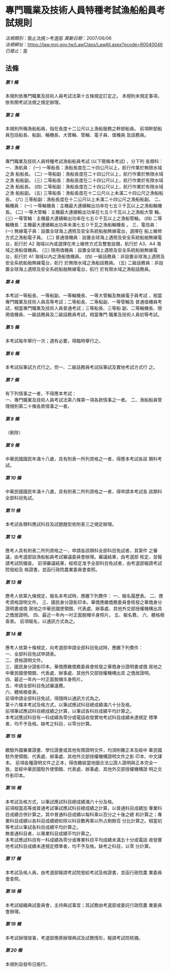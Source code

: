 # 專門職業及技術人員特種考試漁船船員考試規則

*法規類別*：廢止法規＞考選部
*異動日期*：2007/06/06  
*法規網址*：https://law.moj.gov.tw/LawClass/LawAll.aspx?pcode=R0040046
*已廢止*：是


## 法條
##### 第 1 條
本規則依專門職業及技術人員考試法第十五條規定訂定之。
本規則未規定事項，依有關考試法規之規定辦理。

##### 第 2 條
本規則所稱漁船船員，指在長度十二公尺以上漁船服務之幹部船員。
前項幹部船員包括船長、船副、輪機長、大管輪、管輪、電子員、值機員
及話務員。

##### 第 3 條
專門職業及技術人員特種考試漁船船員考試 (以下簡稱本考試) ，分下列
各類科：
一、漁航員：
 (一) 一等船長：漁船長度在二十四公尺以上，航行作業於無限水域之漁
      船船長。
 (二) 一等船副：漁船長度在二十四公尺以上，航行作業於無限水域之漁
      船船副。
 (三) 二等船長：漁船長度在二十四公尺以上，航行作業於有限水域之漁
      船船長。
 (四) 二等船副：漁船長度在二十四公尺以上，航行作業於有限水域之漁
      船船副。
 (五) 三等船長：漁船長度在十二公尺以上未滿二十四公尺之漁船船長。
 (六) 三等船副：漁船長度在十二公尺以上未滿二十四公尺之漁船船副。
二、輪機員：
 (一) 一等輪機長：主機最大連續輸出功率在七五０千瓦以上之漁船輪機
      長。
 (二) 一等大管輪：主機最大連續輸出功率在七五０千瓦以上之漁船大管
      輪。
 (三) 一等管輪：主機最大連續輸出功率在七五０千瓦以上之漁船管輪。
 (四) 二等輪機長：主機最大連續輸出功率未滿七五０千瓦之漁船輪機長
      。
三、電信員：
 (一) 無線電子員：設置全球海上遇險及安全系統船舶無線電台，選擇在
      船上維修方式之漁船電子員。
 (二) 普通值機員：設置全球海上遇險及安全系統船舶無線電台，航行於
      A2  海域以內或選擇在岸上維修方式及雙套設備，航行於 A3、A4
      海域之漁船值機員。
 (三) 限用值機員：設置全球海上遇險及安全系統船舶無線電台，航行於
      A1  海域以內之漁船值機員。
 (四) 一級話務員：非設置全球海上遇險及安全系統船舶無線電台，航行
      於無限水域之漁船話務員。
 (五) 二級話務員：非設置全球海上遇險及安全系統船舶無線電台，航行
      於有限水域之漁船話務員。


##### 第 4 條
本考試一等船長、一等船副、一等輪機長、一等大管輪及無線電子員考試
，相當專門職業及技術人員高等考試；二等船長、二等船副、一等管輪及
普通值機員考試，相當專門職業及技術人員普通考試；三等船長、三等船
副、二等輪機長、限用值機員、一級話務員及二級話務員考試，相當專門
職業及技術人員初等考試。

##### 第 5 條
本考試每年舉行一次；遇有必要，得臨時舉行之。

##### 第 6 條
本考試採筆試方式行之。但一、二級話務員考試採筆試及實地考試方式行
之。

##### 第 7 條
有下列情事之一者，不得應本考試：                         
一、專門職業及技術人員考試法第八條第一項各款情事之一者。 
二、漁船船員管理規則第二十條各款情事之一者。


##### 第 8 條
（刪除）

##### 第 9 條
中華民國國民年滿十八歲，具有附表一所列資格之一者，得應本考試各該
類科考試。

##### 第 10 條
中華民國國民年滿十八歲，具有附表二所列資格之一者，得申請本考試各
該類科全部科目免試。

##### 第 11 條
本考試各類科應試科目及試題題型依附表三之規定辦理。

##### 第 12 條
應考人具有附表二所列資格之一，申請各該類科全部科目免試者，其案件
之審議，由考選部設漁船船員考試審議委員會辦理。審議結果，由考選部
核定，並報請考試院備查。
前項審議結果，經核定准予全部科目免試者，由考選部報請考試院發給及
格證書，並函行政院農業委員會查照。

##### 第 13 條
應考人依第九條規定，報名本考試時，應繳下列費件：
一、報名履歷表。
二、應考資格證明文件。
三、國民身分證影印本。華僑應繳僑務委員會核發之華僑身分證明書或僑
    居地之中華民國使領館、代表處、辦事處、其他外交部授權機構出具
    之僑居證明。
四、最近一年內一吋正面脫帽半身照片。
五、報名費。
六、體格檢查表。
前項報名，以通訊方式為之。


##### 第 14 條
應考人依第十條規定，向考選部申請全部科目免試時，應繳下列費件：  
一、全部科目免試申請表。                                        
二、資格證明文件。                                              
三、國民身分證影印本。華僑應繳僑務委員會核發之華僑身分證明書或僑
    居地之中華民國使領館、代表處、辦事處、其他外交部授權機構出具
    之僑居證明。                                                
四、最近一年內一吋正面脫帽半身照片。                            
五、申請全部科目免試審議費。                                    
六、體格檢查表。                                                
前項申請全部科目免試，得隨時以通訊方式為之。                    
第十六條本考試及格方式，以筆試應試科目總成績滿六十分及格。      
前項筆試應試科目總成績之計算，以筆試各科目成績平均計算之。      
本考試應試科目有一科成績為零分或電話收發實地考試科目成績未達規定
標準者，均不予及格。缺考之科目，以零分計算。


##### 第 15 條
繳驗外國畢業證書、學位證書或其他有關證明文件，均須附繳正本及經中
華民國駐外使領館、代表處、辦事處、其他外交部授權機構證明文件之影
印本、中文譯本。
前項各種證明文件之正本，得改繳經當地國合法公證人證明與正本完全一
致，並經中華民國駐外使領館、代表處、辦事處、其他外交部授權機構證
明之文件影印本。

##### 第 16 條
本考試及格方式，以筆試應試科目總成績滿六十分及格。              
前項相當高等或普通考試筆試應試科目總成績之計算，以普通科目成績加
專業科目成績合併計算之。其中普通科目成績以每科乘以百分之十後之總
和計算之；專業科目成績以各科目成績總和除以科目數再乘以所占剩餘百
分比計算之。相當初等考試以筆試各科目成績平均計算之。            
無普通科目者，以專業科目成績平均計算之。                        
本考試應試科目有一科成績為零分或專業科目平均成績未滿五十分或電話
收發實地考試科目成績未達規定標準者，均不予及格。缺考之科目，以零
分計算。

##### 第 17 條
本考試及格人員，由考選部報請考試院發給考試及格證書，並函行政院農
業委員會查照。

##### 第 18 條
本考試組織典試委員會，主持典試事宜；其試務由考選部或委託行政院農
業委員會辦理。

##### 第 19 條
本考試辦理竣事，考選部應將辦理典試及試務情形，報請考試院核備。

##### 第 20 條
本規則自發布日施行。


